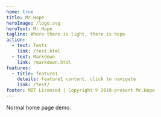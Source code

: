 ```yaml
---
home: true
title: Mr.Hope
heroImage: /logo.svg
heroText: Mr.Hope
tagline: Where there is light, there is hope
action:
  - text: Tests
    link: /test.html
  - text: Markdown
    link: /markdown.html
features:
  - title: feature1
    details: feature1 content, click to navigate
    link: /test/
footer: MIT Licensed | Copyright © 2019-present Mr.Hope
---
```


Normal home page demo.

